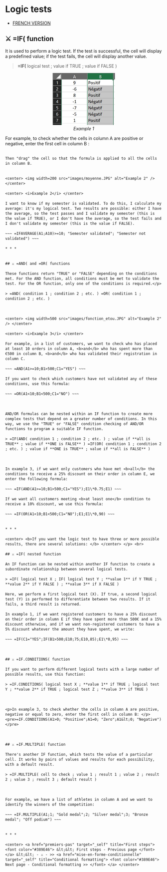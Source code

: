 # Logic tests 

* [FRENCH VERSION](../fr/tests-logiques.md)
  
## ⚔️ =IF( function 

It is used to perform a logic test. If the test is successful, the cell will display a predefined value; if the test fails, the cell will display another value.

> **=IF(** logical test ; value if TRUE ; value if FALSE )



<center> <img width=200 src="images/fonction_si.JPG" alt="Example 1" /> </center>

<center> <i>Example 1</i> </center>

For example, to check whether the cells in column A are positive or negative, enter the first cell in column B :

~~~ =IF(A1>0; "Positive"; "Negative") ~~~

Then "drag" the cell so that the formula is applied to all the cells in column B.


<center> <img width=200 src="images/moyenne.JPG" alt="Example 2" /> </center>

<center> <i>Example 2</i> </center>

I want to know if my semester is validated. To do this, I calculate my average: it's my logical test. Two results are possible: either I have the average, so the test passes and I validate my semester (this is the value if TRUE), or I don't have the average, so the test fails and I don't validate my semester (this is the value if FALSE).

~~~ =IFAVERAGE(A1;A10)>=10; "Semester validated"; "Semester not validated") ~~~

* * *


## ⚔️ =AND( and =OR( functions 

These functions return "TRUE" or "FALSE" depending on the conditions met. For the AND function, all conditions must be met to validate the test. For the OR function, only one of the conditions is required.</p>

> =AND( condition 1 ; condition 2 ; etc. ) =OR( condition 1 ; condition 2 ; etc. ) 



<center> <img width=500 src="images/fonction_etou.JPG" alt="Example 2" /> </center>

<center> <i>Example 3</i> </center>

For example, in a list of customers, we want to check who has placed at least 10 orders in column A, <b>and</b> who has spent more than €500 in column B, <b>and</b> who has validated their registration in column C.

~~~ =AND(A1>=10;B1>500;C1="YES") ~~~

If you want to check which customers have not validated any of these conditions, use this formula:

~~~ =OR(A1<10;B1<500;C1="NO") ~~~



AND/OR formulas can be nested within an IF function to create more complex tests that depend on a greater number of conditions. In this way, we use the "TRUE" or "FALSE" condition checking of AND/OR functions to program a suitable IF function.

> =IF(AND( condition 1 ; condition 2 ; etc. ) ; value if **all is TRUE** ; value if **ONE is FALSE** ) =IF(OR( condition 1 ; condition 2 ; etc. ) ; value if **ONE is TRUE** ; value if **all is FALSE** )



In example 3, if we want only customers who have met <b>all</b> the conditions to receive a 25% discount on their order in column E, we enter the following formula:

~~~ =IF(AND(A1>=10;B1>500;C1="YES");E1\*0.75;E1) ~~~

If we want all customers meeting <b>at least one</b> condition to receive a 10% discount, we use this formula:

~~~ =IF(OR(A1<10;B1<500;C1="NO");E1;E1\*0,90) ~~~


* * *

<center> <b>If you want the logic test to have three or more possible results, there are several solutions: </b> </center> </p> <br>

## ⚔️ =IF( nested function

An IF function can be nested within another IF function to create a subordinate relationship between several logical tests.

> =IF( logical test X ; IF( logical test Y ; **value 1** if Y TRUE ; **value 2** if Y FALSE ) ; **value 3** if X FALSE )

Here, we perform a first logical test (X). If true, a second logical test (Y) is performed to differentiate between two results. If it fails, a third result is returned.

In example 1, if we want registered customers to have a 25% discount on their order in column E if they have spent more than 500€ and a 15% discount otherwise, and if we want non-registered customers to have a 5% discount whatever the amount they have spent, we write:

~~~ =IF(C1="YES";IF(B1>500;E10;75;E10,85);E1\*0,95) ~~~



## ⚔️ =IF.CONDITIONS( function 

If you want to perform different logical tests with a large number of possible results, use this function:

> =IF.CONDITIONS( logical test X ; **value 1** if TRUE ; logical test Y ; **value 2** if TRUE ; logical test Z ; **value 3** if TRUE )



<p>In example 3, to check whether the cells in column A are positive, negative or equal to zero, enter the first cell in column B: </p>
<pre>=IF.CONDITIONS(A1>0; "Positive";A1=0; "Zero";A1&lt;0; "Negative")</pre>



## ⚔️ =IF.MULTIPLE( function 

There's another IF function, which tests the value of a particular cell. It works by pairs of values and results for each possibility, with a default result.

> =IF.MULTIPLE( cell to check ; value 1 ; result 1 ; value 2 ; result 2 ; value 3 ; result 3 ; default result )



For example, we have a list of athletes in column A and we want to identify the winners of the competition:

~~~ =IF.MULTIPLE(A1;1; "Gold medal";2; "Silver medal";3; "Bronze medal"; "Off podium") ~~~


* * *

<center> <a href="premiers-pas" target="_self" title="First steps"> <font color="#389E46"> &lt;&lt; First steps - Previous page </font> </a> &lt;&lt; - ⚔️ - >> <a href="mise-en-forme-conditionnelle" target="_self" title="Conditional formatting"> <font color="#389E46"> Next page - Conditional formatting >> </font> </a> </center>
